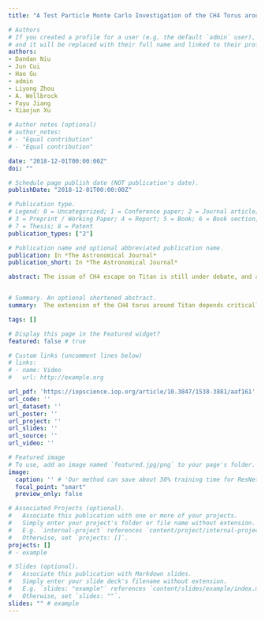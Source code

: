 ```yaml
---
title: "A Test Particle Monte Carlo Investigation of the CH4 Torus around Saturn"

# Authors
# If you created a profile for a user (e.g. the default `admin` user), write the username (folder name) here 
# and it will be replaced with their full name and linked to their profile.
authors:
- Dandan Niu
- Jun Cui
- Hao Gu
- admin
- Liyong Zhou
- A. Wellbrock
- Fayu Jiang
- Xiaojun Xu

# Author notes (optional)
# author_notes:
# - "Equal contribution"
# - "Equal contribution"

date: "2018-12-01T00:00:00Z"
doi: ""

# Schedule page publish date (NOT publication's date).
publishDate: "2018-12-01T00:00:00Z"

# Publication type.
# Legend: 0 = Uncategorized; 1 = Conference paper; 2 = Journal article;
# 3 = Preprint / Working Paper; 4 = Report; 5 = Book; 6 = Book section;
# 7 = Thesis; 8 = Patent
publication_types: ["2"]

# Publication name and optional abbreviated publication name.
publication: In *The Astronomical Journal*
publication_short: In *The Astronomical Journal*

abstract: The issue of CH4 escape on Titan is still under debate, and a range of escape rates from 10^24 to 10^27 s^{-1} has been reported in previous studies. One effective way of solving the CH4 escape dilemma is to investigate the morphology of the CH4 torus around Saturn, which varies with both the total CH4 escape rate on Titan and the CH4 energy distribution near its exobase. Such a torus is modeled via a test particle Monte Carlo approach in this study for a variety of CH4 escaping scenarios characterized by different energy distributions near the exobase. The model calculations indicate that the extension of the CH4 torus depends critically on the population of the high-energy tail of the CH4 energy distribution. The model also predicts several distinctive cavities in CH4 density related to mean motion resonances between Titan and the torus particles.


# Summary. An optional shortened abstract.
summary:  The extension of the CH4 torus around Titan depends critically on the population of the high-energy tail of the CH4 energy distribution.

tags: []

# Display this page in the Featured widget?
featured: false # true

# Custom links (uncomment lines below)
# links:
# - name: Video
#   url: http://example.org

url_pdf: 'https://iopscience.iop.org/article/10.3847/1538-3881/aaf161'
url_code: ''
url_dataset: ''
url_poster: ''
url_project: ''
url_slides: ''
url_source: ''
url_video: ''

# Featured image
# To use, add an image named `featured.jpg/png` to your page's folder. 
image:
  caption: '' # 'Our method can save about 50% training time for ResNet.'
  focal_point: "smart"
  preview_only: false

# Associated Projects (optional).
#   Associate this publication with one or more of your projects.
#   Simply enter your project's folder or file name without extension.
#   E.g. `internal-project` references `content/project/internal-project/index.md`.
#   Otherwise, set `projects: []`.
projects: []
# - example

# Slides (optional).
#   Associate this publication with Markdown slides.
#   Simply enter your slide deck's filename without extension.
#   E.g. `slides: "example"` references `content/slides/example/index.md`.
#   Otherwise, set `slides: ""`.
slides: "" # example
---
```


<!--
{{% callout note %}}
Click the *Cite* button above to demo the feature to enable visitors to import publication metadata into their reference management software.
{{% /callout %}}

{{% callout note %}}
Create your slides in Markdown - click the *Slides* button to check out the example.
{{% /callout %}}
-->

<!--
Supplementary notes can be added here, including [code, math, and images](https://wowchemy.com/docs/writing-markdown-latex/).
-->
